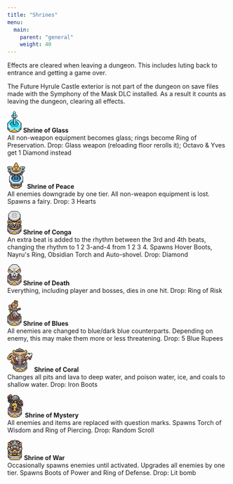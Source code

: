 ```yaml
---
title: "Shrines"
menu:
  main:
    parent: "general"
    weight: 40
---
```


Effects are cleared when leaving a dungeon.
This includes luting back to entrance and getting a game over.

The Future Hyrule Castle exterior is not part of the dungeon on save files made with the Symphony of the Mask DLC installed.
As a result it counts as leaving the dungeon, clearing all effects.

![](/img/shrines/shrine-of-glass.png)
**Shrine of Glass**  
All non-weapon equipment becomes glass; rings become Ring of Preservation.
Drop: Glass weapon (reloading floor rerolls it); Octavo & Yves get 1 Diamond instead

![](/img/shrines/shrine-of-peace.png)
**Shrine of Peace**          
All enemies downgrade by one tier. All non-weapon equipment is lost.
Spawns a fairy.
Drop: 3 Hearts

![](/img/shrines/shrine-of-conga.png)
**Shrine of Conga**          
An extra beat is added to the rhythm between the 3rd and 4th beats, changing the rhythm to 1 2 3-and-4 from 1 2 3 4.
Spawns Hover Boots, Nayru's Ring, Obsidian Torch and Auto-shovel.
Drop: Diamond

![](/img/shrines/shrine-of-death.png)
**Shrine of Death**          
Everything, including player and bosses, dies in one hit.
Drop: Ring of Risk

![](/img/shrines/shrine-of-blues.png)
**Shrine of Blues**          
All enemies are changed to blue/dark blue counterparts. Depending on enemy, this may make them more or less threatening.
Drop: 5 Blue Rupees

![](/img/shrines/shrine-of-coral.png)
**Shrine of Coral**          
Changes all pits and lava to deep water, and poison water, ice, and coals to shallow water.
Drop: Iron Boots

![](/img/shrines/shrine-of-mystery.png)
**Shrine of Mystery**        
All enemies and items are replaced with question marks.
Spawns Torch of Wisdom and Ring of Piercing.
Drop: Random Scroll

![](/img/shrines/shrine-of-war.png)
**Shrine of War**            
Occasionally spawns enemies until activated. Upgrades all enemies by one tier.
Spawns Boots of Power and Ring of Defense.
Drop: Lit bomb
